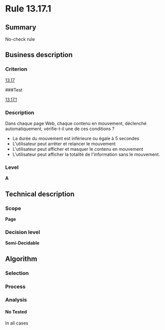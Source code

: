 # Rule 13.17.1

## Summary

No-check rule

## Business description

### Criterion

[13.17](http://references.modernisation.gouv.fr/referentiel-technique-0#crit-13-17)

###Test

[13.17.1](http://references.modernisation.gouv.fr/referentiel-technique-0#test-13-17-1)

### Description

Dans chaque page Web, chaque contenu en mouvement, d&eacute;clench&eacute; automatiquement, v&eacute;rifie-t-il une de ces conditions ? 
 
 *  La dur&eacute;e du mouvement est inf&eacute;rieure ou &eacute;gale &agrave; 5 secondes 
 *  L'utilisateur peut arr&ecirc;ter et relancer le mouvement 
 *  L'utilisateur peut afficher et masquer le contenu en mouvement 
 *  L'utilisateur peut afficher la totalit&eacute; de l'information sans le mouvement. 

### Level

**A**

## Technical description

### Scope

**Page**

### Decision level

**Semi-Decidable**

## Algorithm

### Selection

### Process

### Analysis

#### No Tested 

In all cases
